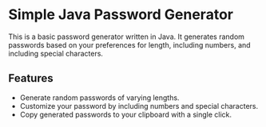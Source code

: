 # Simple Java Password Generator

This is a basic password generator written in Java. It generates random passwords based on your preferences for length, including numbers, and including special characters.

## Features

- Generate random passwords of varying lengths.
- Customize your password by including numbers and special characters.
- Copy generated passwords to your clipboard with a single click.
